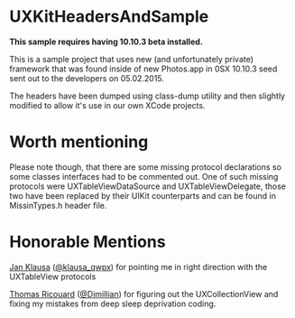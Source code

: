 # UXKitHeadersAndSample
**This sample requires having 10.10.3 beta installed.**

This is a sample project that uses new (and unfortunately private) framework that was found inside of new Photos.app in 0SX 10.10.3 seed sent out to the developers on 05.02.2015.

The headers have been dumped using class-dump utility and then slightly modified to allow it's use in our own XCode projects. 


# Worth mentioning
Please note though, that there are some missing protocol declarations so some classes interfaces had to be commented out.
One of such missing protocols were UXTableViewDataSource and UXTableViewDelegate, those two have been replaced by their UIKit counterparts and can be found in MissinTypes.h header file.

# Honorable Mentions

[Jan Klausa](https://github.com/jklausa) ([@klausa_qwpx](https://twitter.com/klausa_qwpx)) for pointing me in right direction with the UXTableView protocols

[Thomas Ricouard](https://github.com/Dimillian) ([@Dimillian](https://twitter.com/Dimillian)) for figuring out the UXCollectionView and fixing my mistakes from deep sleep deprivation coding.
